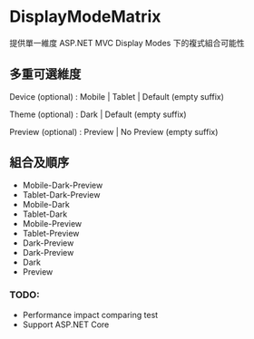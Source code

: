 # DisplayModeMatrix

提供單一維度 ASP.NET MVC Display Modes 下的複式組合可能性

## 多重可選維度

Device (optional) : Mobile | Tablet | Default (empty suffix)

Theme (optional) : Dark | Default (empty suffix)

Preview (optional) : Preview | No Preview (empty suffix)

## 組合及順序

- Mobile-Dark-Preview
- Tablet-Dark-Preview
- Mobile-Dark
- Tablet-Dark
- Mobile-Preview
- Tablet-Preview
- Dark-Preview
- Dark-Preview
- Dark
- Preview


### TODO:

- Performance impact comparing test
- Support ASP.NET Core

